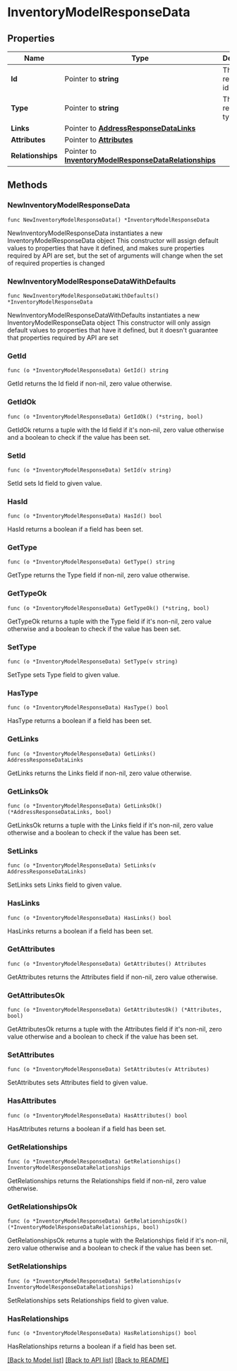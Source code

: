 # InventoryModelResponseData

## Properties

Name | Type | Description | Notes
------------ | ------------- | ------------- | -------------
**Id** | Pointer to **string** | The resource&#39;s id | [optional] 
**Type** | Pointer to **string** | The resource&#39;s type | [optional] 
**Links** | Pointer to [**AddressResponseDataLinks**](AddressResponseDataLinks.md) |  | [optional] 
**Attributes** | Pointer to [**Attributes**](Attributes.md) |  | [optional] 
**Relationships** | Pointer to [**InventoryModelResponseDataRelationships**](InventoryModelResponseDataRelationships.md) |  | [optional] 

## Methods

### NewInventoryModelResponseData

`func NewInventoryModelResponseData() *InventoryModelResponseData`

NewInventoryModelResponseData instantiates a new InventoryModelResponseData object
This constructor will assign default values to properties that have it defined,
and makes sure properties required by API are set, but the set of arguments
will change when the set of required properties is changed

### NewInventoryModelResponseDataWithDefaults

`func NewInventoryModelResponseDataWithDefaults() *InventoryModelResponseData`

NewInventoryModelResponseDataWithDefaults instantiates a new InventoryModelResponseData object
This constructor will only assign default values to properties that have it defined,
but it doesn't guarantee that properties required by API are set

### GetId

`func (o *InventoryModelResponseData) GetId() string`

GetId returns the Id field if non-nil, zero value otherwise.

### GetIdOk

`func (o *InventoryModelResponseData) GetIdOk() (*string, bool)`

GetIdOk returns a tuple with the Id field if it's non-nil, zero value otherwise
and a boolean to check if the value has been set.

### SetId

`func (o *InventoryModelResponseData) SetId(v string)`

SetId sets Id field to given value.

### HasId

`func (o *InventoryModelResponseData) HasId() bool`

HasId returns a boolean if a field has been set.

### GetType

`func (o *InventoryModelResponseData) GetType() string`

GetType returns the Type field if non-nil, zero value otherwise.

### GetTypeOk

`func (o *InventoryModelResponseData) GetTypeOk() (*string, bool)`

GetTypeOk returns a tuple with the Type field if it's non-nil, zero value otherwise
and a boolean to check if the value has been set.

### SetType

`func (o *InventoryModelResponseData) SetType(v string)`

SetType sets Type field to given value.

### HasType

`func (o *InventoryModelResponseData) HasType() bool`

HasType returns a boolean if a field has been set.

### GetLinks

`func (o *InventoryModelResponseData) GetLinks() AddressResponseDataLinks`

GetLinks returns the Links field if non-nil, zero value otherwise.

### GetLinksOk

`func (o *InventoryModelResponseData) GetLinksOk() (*AddressResponseDataLinks, bool)`

GetLinksOk returns a tuple with the Links field if it's non-nil, zero value otherwise
and a boolean to check if the value has been set.

### SetLinks

`func (o *InventoryModelResponseData) SetLinks(v AddressResponseDataLinks)`

SetLinks sets Links field to given value.

### HasLinks

`func (o *InventoryModelResponseData) HasLinks() bool`

HasLinks returns a boolean if a field has been set.

### GetAttributes

`func (o *InventoryModelResponseData) GetAttributes() Attributes`

GetAttributes returns the Attributes field if non-nil, zero value otherwise.

### GetAttributesOk

`func (o *InventoryModelResponseData) GetAttributesOk() (*Attributes, bool)`

GetAttributesOk returns a tuple with the Attributes field if it's non-nil, zero value otherwise
and a boolean to check if the value has been set.

### SetAttributes

`func (o *InventoryModelResponseData) SetAttributes(v Attributes)`

SetAttributes sets Attributes field to given value.

### HasAttributes

`func (o *InventoryModelResponseData) HasAttributes() bool`

HasAttributes returns a boolean if a field has been set.

### GetRelationships

`func (o *InventoryModelResponseData) GetRelationships() InventoryModelResponseDataRelationships`

GetRelationships returns the Relationships field if non-nil, zero value otherwise.

### GetRelationshipsOk

`func (o *InventoryModelResponseData) GetRelationshipsOk() (*InventoryModelResponseDataRelationships, bool)`

GetRelationshipsOk returns a tuple with the Relationships field if it's non-nil, zero value otherwise
and a boolean to check if the value has been set.

### SetRelationships

`func (o *InventoryModelResponseData) SetRelationships(v InventoryModelResponseDataRelationships)`

SetRelationships sets Relationships field to given value.

### HasRelationships

`func (o *InventoryModelResponseData) HasRelationships() bool`

HasRelationships returns a boolean if a field has been set.


[[Back to Model list]](../README.md#documentation-for-models) [[Back to API list]](../README.md#documentation-for-api-endpoints) [[Back to README]](../README.md)


